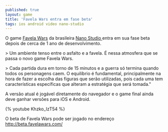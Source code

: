 ```yaml
---
published: true
layout: game
title: 'Favela Wars entra em fase beta'
tags: ios android video nano-studio
---
```


 </p>
O game <a href="http://www.favelawars.com/br.html" target="_blank">Favela Wars</a>
 da brasileira <a href="http://www.nanostudio.com.br/" target="_blank">Nano Studio </a>
entra em sua fase beta depois de cerca de 1 ano de desenvolvimento.</p>
 </p>
> Um ambiente tenso entre o asfalto e a favela. &#201; nessa atmosfera que se passa o novo game Favela Wars.</p>
> Cada partida dura em torno de 15 minutos e a guerra s&#243; termina quando todos os personagens caem. O equil&#237;brio &#233; fundamental, principalmente na hora de fazer a escolha das figuras que ser&#227;o utilizadas, pois cada uma tem caracter&#237;sticas espec&#237;ficas que alteram a estrat&#233;gia que ser&#225; tomada.&quot;</p>
 </p>

 </p>
A vers&#227;o atual &#233; jog&#225;vel diretamente do navegador e o game final ainda deve ganhar vers&#245;es para iOS e Android.</p>
 </p>
{% youtube Khzko_IzT54 %}
 </p>
 </p>
O beta de Favela Wars pode ser jogado no endere&#231;o <a href="http://beta.favelawars.com/" target="_blank">http://beta.favelawars.com/</a>
</p>
<div><br />
 </p>
 </p>
 </p>
